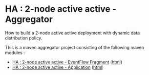 # HA : 2-node active active - Aggregator

How to build a 2-node active active deployment with dynamic data distribution policy.

This is a maven aggregator project consisting of the following maven modules :

* [HA : 2-node active active - EventFlow Fragment](two-node-active-active-eventflowfragment/src/site/markdown/index.md) ([html](https://plord12.github.io/samples/10.4.0-SNAPSHOT/highavailability/two-node-active-active/two-node-active-active-eventflowfragment/))
* [HA : 2-node active active - Application](two-node-active-active-application/src/site/markdown/index.md) ([html](https://plord12.github.io/samples/10.4.0-SNAPSHOT/highavailability/two-node-active-active/two-node-active-active-application/))
